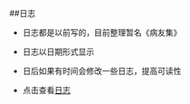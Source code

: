 ##日志

- 日志都是以前写的，目前整理暂名《病友集》

- 日志以日期形式显示

- 日后如果有时间会修改一些日志，提高可读性

- 点击查看[日志](https://github.com/MetaYe/MetaYe.github.io/tree/master/_post)

